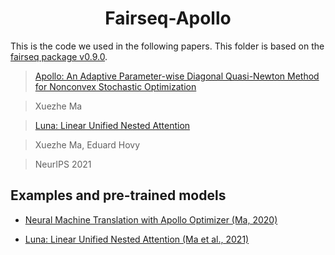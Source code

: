 <h1 align="center">Fairseq-Apollo</h1>

This is the code we used in the following papers. This folder is based on the [fairseq package v0.9.0](https://github.com/pytorch/fairseq/tree/v0.9.0). 

>[Apollo: An Adaptive Parameter-wise Diagonal Quasi-Newton Method for Nonconvex Stochastic Optimization](https://arxiv.org/abs/2009.13586)

>Xuezhe Ma

>[Luna: Linear Unified Nested Attention](https://arxiv.org/abs/2106.01540)

>Xuezhe Ma, Eduard Hovy

> NeurIPS 2021 

## Examples and pre-trained models

* [Neural Machine Translation with Apollo Optimizer (Ma, 2020)]()

* [Luna: Linear Unified Nested Attention (Ma et al., 2021)]()

